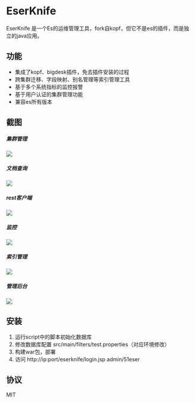 # EserKnife
EserKnife 是一个Es的运维管理工具，fork自kopf，但它不是es的插件，而是独立的java应用。
## 功能
- 集成了kopf、bigdesk插件，免去插件安装的过程
- 跨集群迁移、字段映射、别名管理等索引管理工具
- 基于多个系统指标的监控报警
- 基于用户认证的集群管理功能
- 兼容es所有版本
## 截图
##### 集群管理
![](https://raw.githubusercontent.com/ucarGroup/EserKnife/master/img/cluster.png "")
##### 文档查询
![](https://raw.githubusercontent.com/ucarGroup/EserKnife/master/img/query.png "")
##### rest客户端
![](https://raw.githubusercontent.com/ucarGroup/EserKnife/master/img/rest.png "")
##### 监控
![](https://raw.githubusercontent.com/ucarGroup/EserKnife/master/img/stat1.png "")
##### 索引管理
![](https://raw.githubusercontent.com/ucarGroup/EserKnife/master/img/index_manage.png "")
##### 管理后台
![](https://raw.githubusercontent.com/ucarGroup/EserKnife/master/img/alarm.png "")
## 安装
1. 运行script中的脚本初始化数据库
2. 修改数据库配置 src/main/filters/test.properties（对应环境修改）
3. 构建war包，部署
4. 访问  http://ip:port/eserknife/login.jsp   admin/51eser
## 协议
MIT
